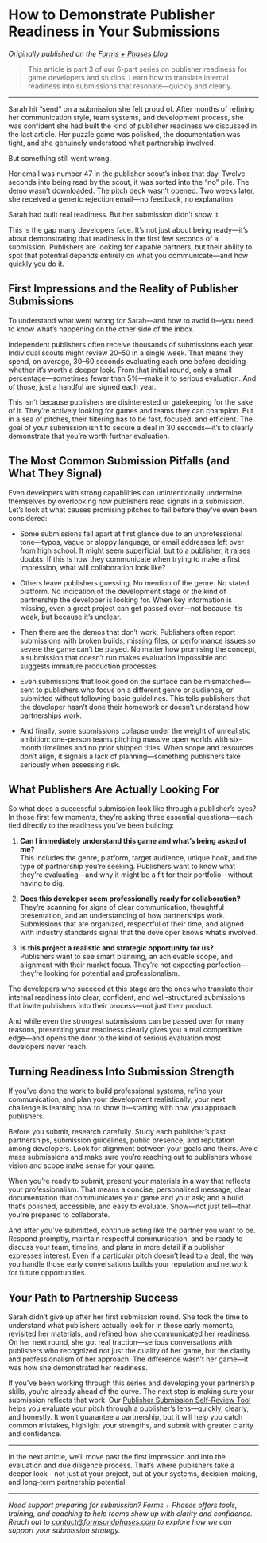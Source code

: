 # How to Demonstrate Publisher Readiness in Your Submissions
*Originally published on the [Forms + Phases blog](https://www.formsandphases.com/post/part-3-demonstrating-readiness-in-publisher-submissions)*

> This article is part 3 of our 6-part series on publisher readiness for game developers and studios. Learn how to translate internal readiness into submissions that resonate—quickly and clearly.

---

Sarah hit “send” on a submission she felt proud of. After months of refining her communication style, team systems, and development process, she was confident she had built the kind of publisher readiness we discussed in the last article. Her puzzle game was polished, the documentation was tight, and she genuinely understood what partnership involved.

But something still went wrong.

Her email was number 47 in the publisher scout’s inbox that day. Twelve seconds into being read by the scout, it was sorted into the “no” pile. The demo wasn’t downloaded. The pitch deck wasn’t opened. Two weeks later, she received a generic rejection email—no feedback, no explanation.

Sarah had built real readiness. But her submission didn’t show it.

This is the gap many developers face. It’s not just about being ready—it’s about demonstrating that readiness in the first few seconds of a submission. Publishers are looking for capable partners, but their ability to spot that potential depends entirely on what you communicate—and how quickly you do it.

## First Impressions and the Reality of Publisher Submissions

To understand what went wrong for Sarah—and how to avoid it—you need to know what’s happening on the other side of the inbox.

Independent publishers often receive thousands of submissions each year. Individual scouts might review 20–50 in a single week. That means they spend, on average, 30–60 seconds evaluating each one before deciding whether it’s worth a deeper look. From that initial round, only a small percentage—sometimes fewer than 5%—make it to serious evaluation. And of those, just a handful are signed each year.

This isn’t because publishers are disinterested or gatekeeping for the sake of it. They’re actively looking for games and teams they can champion. But in a sea of pitches, their filtering has to be fast, focused, and efficient. The goal of your submission isn’t to secure a deal in 30 seconds—it’s to clearly demonstrate that you’re worth further evaluation.

## The Most Common Submission Pitfalls (and What They Signal)

Even developers with strong capabilities can unintentionally undermine themselves by overlooking how publishers read signals in a submission. Let’s look at what causes promising pitches to fail before they’ve even been considered:

- Some submissions fall apart at first glance due to an unprofessional tone—typos, vague or sloppy language, or email addresses left over from high school. It might seem superficial, but to a publisher, it raises doubts: If this is how they communicate when trying to make a first impression, what will collaboration look like?

- Others leave publishers guessing. No mention of the genre. No stated platform. No indication of the development stage or the kind of partnership the developer is looking for. When key information is missing, even a great project can get passed over—not because it’s weak, but because it’s unclear.

- Then there are the demos that don’t work. Publishers often report submissions with broken builds, missing files, or performance issues so severe the game can’t be played. No matter how promising the concept, a submission that doesn’t run makes evaluation impossible and suggests immature production processes.

- Even submissions that look good on the surface can be mismatched—sent to publishers who focus on a different genre or audience, or submitted without following basic guidelines. This tells publishers that the developer hasn’t done their homework or doesn’t understand how partnerships work.

- And finally, some submissions collapse under the weight of unrealistic ambition: one-person teams pitching massive open worlds with six-month timelines and no prior shipped titles. When scope and resources don’t align, it signals a lack of planning—something publishers take seriously when assessing risk.

## What Publishers Are Actually Looking For

So what does a successful submission look like through a publisher’s eyes? In those first few moments, they’re asking three essential questions—each tied directly to the readiness you’ve been building:

1. **Can I immediately understand this game and what’s being asked of me?**  
   This includes the genre, platform, target audience, unique hook, and the type of partnership you’re seeking. Publishers want to know what they’re evaluating—and why it might be a fit for their portfolio—without having to dig.

2. **Does this developer seem professionally ready for collaboration?**  
   They’re scanning for signs of clear communication, thoughtful presentation, and an understanding of how partnerships work. Submissions that are organized, respectful of their time, and aligned with industry standards signal that the developer knows what’s involved.

3. **Is this project a realistic and strategic opportunity for us?**  
   Publishers want to see smart planning, an achievable scope, and alignment with their market focus. They’re not expecting perfection—they’re looking for potential and professionalism.

The developers who succeed at this stage are the ones who translate their internal readiness into clear, confident, and well-structured submissions that invite publishers into their process—not just their product.

And while even the strongest submissions can be passed over for many reasons, presenting your readiness clearly gives you a real competitive edge—and opens the door to the kind of serious evaluation most developers never reach.

## Turning Readiness Into Submission Strength

If you’ve done the work to build professional systems, refine your communication, and plan your development realistically, your next challenge is learning how to show it—starting with how you approach publishers.

Before you submit, research carefully. Study each publisher’s past partnerships, submission guidelines, public presence, and reputation among developers. Look for alignment between your goals and theirs. Avoid mass submissions and make sure you’re reaching out to publishers whose vision and scope make sense for your game.

When you’re ready to submit, present your materials in a way that reflects your professionalism. That means a concise, personalized message; clear documentation that communicates your game and your ask; and a build that’s polished, accessible, and easy to evaluate. Show—not just tell—that you're prepared to collaborate.

And after you’ve submitted, continue acting like the partner you want to be. Respond promptly, maintain respectful communication, and be ready to discuss your team, timeline, and plans in more detail if a publisher expresses interest. Even if a particular pitch doesn’t lead to a deal, the way you handle those early conversations builds your reputation and network for future opportunities.

## Your Path to Partnership Success

Sarah didn’t give up after her first submission round. She took the time to understand what publishers actually look for in those early moments, revisited her materials, and refined how she communicated her readiness. On her next round, she got real traction—serious conversations with publishers who recognized not just the quality of her game, but the clarity and professionalism of her approach. The difference wasn’t her game—it was how she demonstrated her readiness.

If you’ve been working through this series and developing your partnership skills, you’re already ahead of the curve. The next step is making sure your submission reflects that work. Our [Publisher Submission Self-Review Tool](https://formsandphases.github.io/creative-project-management-resources/self-serve-tools/publisher-submission-self-review.html) helps you evaluate your pitch through a publisher’s lens—quickly, clearly, and honestly. It won’t guarantee a partnership, but it will help you catch common mistakes, highlight your strengths, and submit with greater clarity and confidence.

---

In the next article, we’ll move past the first impression and into the evaluation and due diligence process. That’s where publishers take a deeper look—not just at your project, but at your systems, decision-making, and long-term partnership potential.

---

*Need support preparing for submission? Forms + Phases offers tools, training, and coaching to help teams show up with clarity and confidence. Reach out to contact@formsandphases.com to explore how we can support your submission strategy.*

